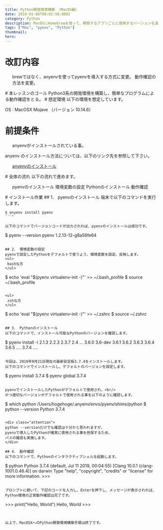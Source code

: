 ```yaml
---
title: Python開発環境構築 （MacOS編）
date: 2018-01-06T00:02:58.000Z
category: Python
description: MacOSにHomebrewを使って、開発するアプリごとに使用するバージョンを選択可能な、Python開発環境を構築する手順をご紹介いたします。
tags: ["Mac", "pyenv", "Python"]
thumbnail:
hero:
---
```


# 改訂内容

<ul>
 	brewではなく、anyenvを使ってpyenvを導入する方式に変更。
 	動作確認の方法を変更。
</ul>
# 本レッスンのゴール
Python3系の開発環境を構築し、簡単なプログラムによる動作確認をとる。
# 想定環境
以下の環境を想定しています。

OS : MacOSX Mojave （バージョン 10.14.6）

# 前提条件

<ul>
 	anyenvがインストールされている事。
</ul>
<div class="attention">

anyenv のインストール方法については、以下のリンク先を参照して下さい。

<ul>
 	<a href="https://startappdevfrom35.com/anyenv_install/" target="_blank" rel="noopener noreferrer">anyenvのインストール</a>
</ul>
</div>
# 全体の流れ
以下の流れで進めます。
<ol>
 	pyenvのインストール
 	環境変数の設定
 	Pythonのインストール
 	動作確認
</ol>
# インストール作業
## 1． pyenvのインストール
端末で以下のコマンドを実行します。

````
$ anyenv install pyenv
```"

以下のコマンドでバージョンコードが出力されれば、pyenvのインストールは成功です。

````

$ pyenv --version
pyenv 1.2.13-12-g8a56fe64

```"

## 2． 環境変数の設定
pyenvで設定したPythonをデフォルトで使うよう、環境変数を設定、反映します。
<ul>
 bashな方
</ul>

```

$ echo 'eval &quot;$(pyenv virtualenv-init -)&quot;' &gt;&gt; ~/.bash_profile
$ source ~/.bash_profile

```"

<ul>
 zshな方
</ul>

```

$ echo 'eval &quot;$(pyenv virtualenv-init -)&quot;' &gt;&gt; ~/.zshrc
$ source ~/.zshrc

```"

## 3． Pythonのインストール
以下のコマンドで、インストール可能なPythonのバージョンを確認します。

```

$ pyenv install -l
2.1.3
2.2.3
2.3.7
2.4
...
3.6.0
3.6-dev
3.6.1
3.6.2
3.6.3
3.6.4
3.6.5
....
3.7.4
....

```"

今回は、2019年9月21日現在の最新安定板3.7.4をインストールします。
以下のコマンドでインストールし、デフォルトのバージョンを設定します。

```

$ pyenv install 3.7.4
$ pyenv global 3.7.4

```"

pyenvでインストールしたPythonがデフォルトで使用され、<br/>
かつ適切なバージョンがデフォルトで使用される事を以下のように確認します。

```

$ which python
/Users/hogehoge/.anyenv/envs/pyenv/shims/python
$ python --version
Python 3.7.4

```"

<div class="attention">
python --versionだけでも確認は十分かと思われますが、
pyenvで導入したPythonが確実に使用される事を担保するため、
パスの確認も実施します。
</div>

## 4． 動作確認
以下のコマンドで、Pythonのインタラクティブシェルを起動します。

```

$ python
Python 3.7.4 (default, Jul 11 2019, 00:04:55)
[Clang 10.0.1 (clang-1001.0.46.4)] on darwin
Type &quot;help&quot;, &quot;copyright&quot;, &quot;credits&quot; or &quot;license&quot; for more information.
&gt;&gt;&gt;

```"

プロンプトに続いて、下記のコードを入力し、Enterを押下し、メッセージが表示されれば、
Python環境の正常動作確認は完了です。

```

&gt;&gt;&gt; print(&quot;Hello, World&quot;)
Hello, World
&gt;&gt;&gt;

```"


以上で、MacOSXへのPython開発環境構築手順は終了です。
```
